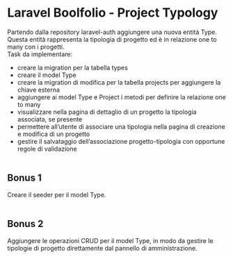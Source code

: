 # Laravel Boolfolio - Project Typology

Partendo dalla repository laravel-auth aggiungere una nuova entità Type.<br>
Questa entità rappresenta la tipologia di progetto ed è in relazione one to many con i progetti.<br>
Task da implementare:
- creare la migration per la tabella types
- creare il model Type
- creare la migration di modifica per la tabella projects per aggiungere la chiave esterna
- aggiungere ai model Type e Project i metodi per definire la relazione one to many
- visualizzare nella pagina di dettaglio di un progetto la tipologia associata, se presente
- permettere all’utente di associare una tipologia nella pagina di creazione e modifica di un progetto
- gestire il salvataggio dell’associazione progetto-tipologia con opportune regole di validazione
<br><br>

## Bonus 1

Creare il seeder per il model Type.
<br><br>

## Bonus 2

Aggiungere le operazioni CRUD per il model Type, in modo da gestire le tipologie di progetto direttamente dal pannello di amministrazione.
